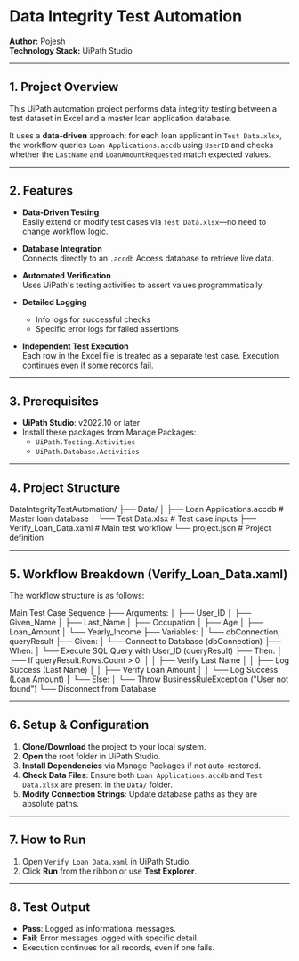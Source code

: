 # Data Integrity Test Automation

**Author:** Pojesh  
**Technology Stack:** UiPath Studio

---

## 1. Project Overview

This UiPath automation project performs data integrity testing between a test dataset in Excel and a master loan application database.

It uses a **data-driven** approach: for each loan applicant in `Test Data.xlsx`, the workflow queries `Loan Applications.accdb` using `UserID` and checks whether the `LastName` and `LoanAmountRequested` match expected values.

---

## 2. Features

- **Data-Driven Testing**  
  Easily extend or modify test cases via `Test Data.xlsx`—no need to change workflow logic.

- **Database Integration**  
  Connects directly to an `.accdb` Access database to retrieve live data.

- **Automated Verification**  
  Uses UiPath's testing activities to assert values programmatically.

- **Detailed Logging**  
  - Info logs for successful checks  
  - Specific error logs for failed assertions

- **Independent Test Execution**  
  Each row in the Excel file is treated as a separate test case. Execution continues even if some records fail.

---

## 3. Prerequisites

- **UiPath Studio**: v2022.10 or later  
- Install these packages from Manage Packages:
  - `UiPath.Testing.Activities`
  - `UiPath.Database.Activities`

---

## 4. Project Structure

DataIntegrityTestAutomation/
├── Data/
│ ├── Loan Applications.accdb # Master loan database
│ └── Test Data.xlsx # Test case inputs
├── Verify_Loan_Data.xaml # Main test workflow
└── project.json # Project definition

---

## 5. Workflow Breakdown (Verify_Loan_Data.xaml)

The workflow structure is as follows:

Main Test Case Sequence
├── Arguments:
│ ├── User_ID
│ ├── Given_Name
│ ├── Last_Name
│ ├── Occupation
│ ├── Age
│ ├── Loan_Amount
│ └── Yearly_Income
├── Variables:
│ └── dbConnection, queryResult
├── Given:
│ └── Connect to Database (dbConnection)
├── When:
│ └── Execute SQL Query with User_ID (queryResult)
├── Then:
│ ├── If queryResult.Rows.Count > 0:
│ │ ├── Verify Last Name
│ │ ├── Log Success (Last Name)
│ │ ├── Verify Loan Amount
│ │ └── Log Success (Loan Amount)
│ └── Else:
│ └── Throw BusinessRuleException ("User not found")
└── Disconnect from Database

---

## 6. Setup & Configuration

1. **Clone/Download** the project to your local system.
2. **Open** the root folder in UiPath Studio.
3. **Install Dependencies** via Manage Packages if not auto-restored.
4. **Check Data Files**: Ensure both `Loan Applications.accdb` and `Test Data.xlsx` are present in the `Data/` folder.
5. **Modify Connection Strings**: Update database paths as they are absolute paths.

---

## 7. How to Run

1. Open `Verify_Loan_Data.xaml` in UiPath Studio.
2. Click **Run** from the ribbon or use **Test Explorer**.

---

## 8. Test Output

- **Pass**: Logged as informational messages.
- **Fail**: Error messages logged with specific detail.
- Execution continues for all records, even if one fails.




